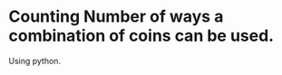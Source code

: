 Counting Number of ways a combination of coins can be used.
==============================================================

Using python.
